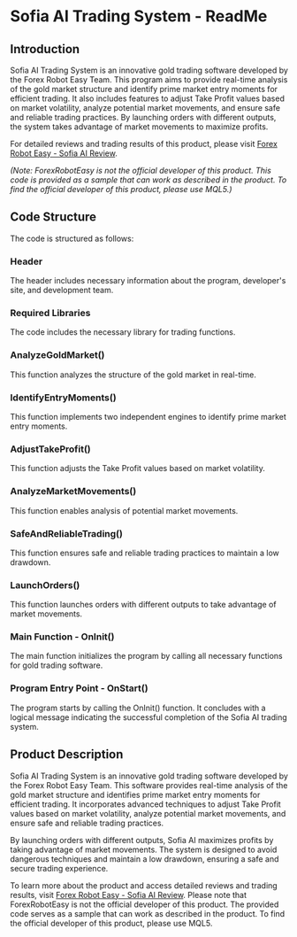 # Sofia AI Trading System - ReadMe

## Introduction
Sofia AI Trading System is an innovative gold trading software developed by the Forex Robot Easy Team. This program aims to provide real-time analysis of the gold market structure and identify prime market entry moments for efficient trading. It also includes features to adjust Take Profit values based on market volatility, analyze potential market movements, and ensure safe and reliable trading practices. By launching orders with different outputs, the system takes advantage of market movements to maximize profits.

For detailed reviews and trading results of this product, please visit [Forex Robot Easy - Sofia AI Review](https://forexroboteasy.com/forex-robot-review/sofia-ai-review-innovative-gold-trading-software-deal/).

*(Note: ForexRobotEasy is not the official developer of this product. This code is provided as a sample that can work as described in the product. To find the official developer of this product, please use MQL5.)*

## Code Structure
The code is structured as follows:

### Header
The header includes necessary information about the program, developer's site, and development team.

### Required Libraries
The code includes the necessary library for trading functions.

### AnalyzeGoldMarket()
This function analyzes the structure of the gold market in real-time.

### IdentifyEntryMoments()
This function implements two independent engines to identify prime market entry moments.

### AdjustTakeProfit()
This function adjusts the Take Profit values based on market volatility.

### AnalyzeMarketMovements()
This function enables analysis of potential market movements.

### SafeAndReliableTrading()
This function ensures safe and reliable trading practices to maintain a low drawdown.

### LaunchOrders()
This function launches orders with different outputs to take advantage of market movements.

### Main Function - OnInit()
The main function initializes the program by calling all necessary functions for gold trading software.

### Program Entry Point - OnStart()
The program starts by calling the OnInit() function. It concludes with a logical message indicating the successful completion of the Sofia AI trading system.

## Product Description
Sofia AI Trading System is an innovative gold trading software developed by the Forex Robot Easy Team. This software provides real-time analysis of the gold market structure and identifies prime market entry moments for efficient trading. It incorporates advanced techniques to adjust Take Profit values based on market volatility, analyze potential market movements, and ensure safe and reliable trading practices.

By launching orders with different outputs, Sofia AI maximizes profits by taking advantage of market movements. The system is designed to avoid dangerous techniques and maintain a low drawdown, ensuring a safe and secure trading experience.

To learn more about the product and access detailed reviews and trading results, visit [Forex Robot Easy - Sofia AI Review](https://forexroboteasy.com/forex-robot-review/sofia-ai-review-innovative-gold-trading-software-deal/). Please note that ForexRobotEasy is not the official developer of this product. The provided code serves as a sample that can work as described in the product. To find the official developer of this product, please use MQL5.
